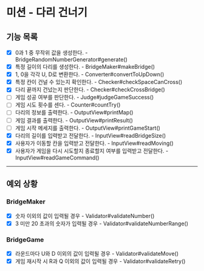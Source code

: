 # 미션 - 다리 건너기

## 기능 목록

- [x] 0과 1 중 무작위 값을 생성한다. - BridgeRandomNumberGenerator#generate()
- [x] 특정 길이의 다리를 생성한다. - BridgeMaker#makeBridge()
- [x] 1, 0을 각각 U, D로 변환한다. - Converter#convertToUpDown()
- [x] 특정 칸이 건널 수 있는지 확인한다. - Checker#checkSpaceCanCross()
- [x] 다리 끝까지 건넜는지 판단한다. - Checker#checkCrossBridge()
- [ ] 게임 성공 여부를 판단한다. - Judge#judgeGameSuccess()
- [ ] 게임 시도 횟수를 센다. - Counter#countTry()
- [ ] 다리의 정보를 출력한다. - OutputView#printMap()
- [ ] 게임 결과를 출력한다. - OutputView#printResult()
- [ ] 게임 시작 메세지를 출력한다. - OutputView#printGameStart()
- [x] 다리의 길이를 입력받고 전달한다. - InputView#readBridgeSize()
- [x] 사용자가 이동할 칸을 입력받고 전달한다. - InputView#readMoving()
- [x] 사용자가 게임을 다시 시도할지 종료할지 여부를 입력받고 전달한다. - InputView#readGameCommand()

---

## 예외 상황

### BridgeMaker

- [x] 숫자 이외의 값이 입력될 경우 - Validator#validateNumber()
- [x] 3 미만 20 초과의 숫자가 입력될 경우 - Validator#validateNumberRange()

### BridgeGame

- [x] 라운드마다 U와 D 이외의 값이 입력될 경우 - Validator#validateMove()
- [x] 게임 재시작 시 R과 Q 이외의 값이 입력될 경우 - Validator#validateRetry()

